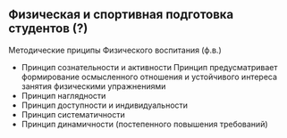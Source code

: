 ## Физическая и спортивная подготовка студентов (?)

Методические приципы Физического воспитания (ф.в.)
- Принцип сознательности и активности
	Принцип предусматривает формирование осмысленного отношения и устойчивого интереса занятия физическими упражнениями
- Принцип наглядности 
- Принцип доступности и индивидуальности
- Принцип систематичности
- Принцип динамичности (постепенного повышения требований)

